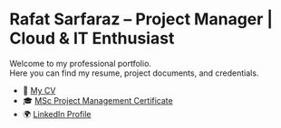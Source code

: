 # Rafat Sarfaraz – Project Manager | Cloud & IT Enthusiast

Welcome to my professional portfolio.  
Here you can find my resume, project documents, and credentials.

- 📄 [My CV](Rafat-CV.pdf)
- 🎓 [MSc Project Management Certificate](NTU-Certificate.pdf)
- 🌍 [LinkedIn Profile](https://www.linkedin.com/in/rafatsarfaraz)

